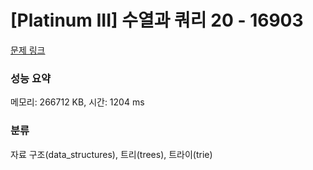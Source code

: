 # [Platinum III] 수열과 쿼리 20 - 16903 

[문제 링크](https://www.acmicpc.net/problem/16903) 

### 성능 요약

메모리: 266712 KB, 시간: 1204 ms

### 분류

자료 구조(data_structures), 트리(trees), 트라이(trie)

